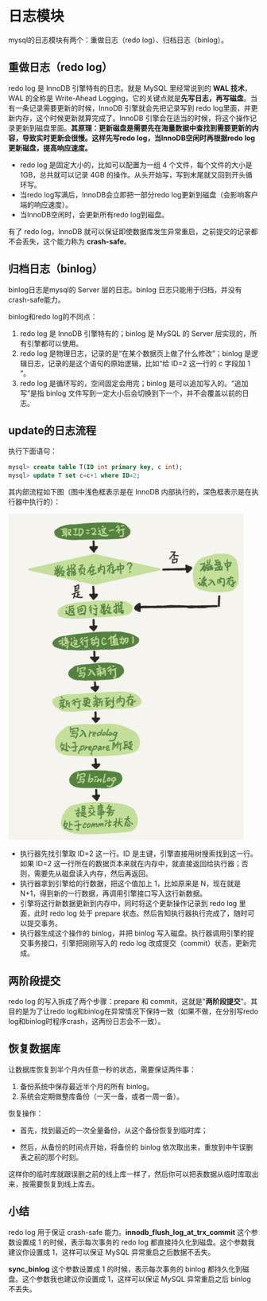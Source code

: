 # 日志模块

mysql的日志模块有两个：重做日志（redo log）、归档日志（binlog）。

## 重做日志（redo log）

redo log 是 InnoDB 引擎特有的日志。就是 MySQL 里经常说到的 **WAL 技术**，WAL 的全称是 Write-Ahead Logging，它的关键点就是**先写日志，再写磁盘**。当有一条记录需要更新的时候，InnoDB 引擎就会先把记录写到 redo log里面，并更新内存，这个时候更新就算完成了。InnoDB 引擎会在适当的时候，将这个操作记录更新到磁盘里面。**其原理：更新磁盘是需要先在海量数据中查找到需要更新的内容，导致实时更新会很慢。这样先写redo log，当InnoDB空闲时再根据redo log更新磁盘，提高响应速度。**

-  redo log 是固定大小的，比如可以配置为一组 4 个文件，每个文件的大小是 1GB，总共就可以记录 4GB 的操作。从头开始写，写到末尾就又回到开头循环写。
- 当redo log写满后，InnoDB会立即把一部分redo log更新到磁盘（会影响客户端的响应速度）。
- 当InnoDB空闲时，会更新所有redo log到磁盘。

有了 redo log，InnoDB 就可以保证即使数据库发生异常重启，之前提交的记录都不会丢失，这个能力称为 **crash-safe**。

## 归档日志（binlog）

 binlog日志是mysql的 Server 层的日志。binlog 日志只能用于归档，并没有crash-safe能力。

binlog和redo log的不同点：

1. redo log 是 InnoDB 引擎特有的；binlog 是 MySQL 的 Server 层实现的，所有引擎都可以使用。
2. redo log 是物理日志，记录的是“在某个数据页上做了什么修改”；binlog 是逻辑日志，记录的是这个语句的原始逻辑，比如“给 ID=2 这一行的 c 字段加 1 ”。
3. redo log 是循环写的，空间固定会用完；binlog 是可以追加写入的。“追加写”是指 binlog 文件写到一定大小后会切换到下一个，并不会覆盖以前的日志。

## update的日志流程

执行下面语句：

```sql
mysql> create table T(ID int primary key, c int);
mysql> update T set c=c+1 where ID=2;
```

其内部流程如下图（图中浅色框表示是在 InnoDB 内部执行的，深色框表示是在执行器中执行的）：

![image-20210806085236106](.\images\image-20210806085236106.png)

- 执行器先找引擎取 ID=2 这一行。ID 是主键，引擎直接用树搜索找到这一行。如果 ID=2 这一行所在的数据页本来就在内存中，就直接返回给执行器；否则，需要先从磁盘读入内存，然后再返回。
- 执行器拿到引擎给的行数据，把这个值加上 1，比如原来是 N，现在就是 N+1，得到新的一行数据，再调用引擎接口写入这行新数据。
- 引擎将这行新数据更新到内存中，同时将这个更新操作记录到 redo log 里面，此时 redo log 处于 prepare 状态。然后告知执行器执行完成了，随时可以提交事务。
- 执行器生成这个操作的 binlog，并把 binlog 写入磁盘。执行器调用引擎的提交事务接口，引擎把刚刚写入的 redo log 改成提交（commit）状态，更新完成。

## 两阶段提交

redo log 的写入拆成了两个步骤：prepare 和 commit，这就是"**两阶段提交**"。其目的是为了让redo log和binlog在异常情况下保持一致（如果不做，在分别写redo log和binlog时程序crash，这两份日志会不一致）。

## 恢复数据库

让数据库恢复到半个月内任意一秒的状态，需要保证两件事：

1. 备份系统中保存最近半个月的所有 binlog。
2. 系统会定期做整库备份（一天一备，或者一周一备）。

恢复操作：

- 首先，找到最近的一次全量备份，从这个备份恢复到临时库；

- 然后，从备份的时间点开始，将备份的 binlog 依次取出来，重放到中午误删表之前的那个时刻。

这样你的临时库就跟误删之前的线上库一样了，然后你可以把表数据从临时库取出来，按需要恢复到线上库去。

## 小结

redo log 用于保证 crash-safe 能力。**innodb_flush_log_at_trx_commit** 这个参数设置成 1 的时候，表示每次事务的 redo log 都直接持久化到磁盘。这个参数我建议你设置成 1，这样可以保证 MySQL 异常重启之后数据不丢失。

**sync_binlog** 这个参数设置成 1 的时候，表示每次事务的 binlog 都持久化到磁盘。这个参数我也建议你设置成 1，这样可以保证 MySQL 异常重启之后 binlog 不丢失。

